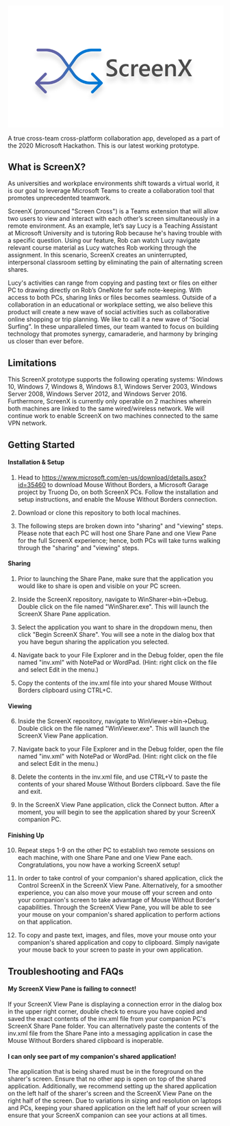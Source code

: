 ![picture](/ScreenX_Logo2.png)

A true cross-team cross-platform collaboration app, developed as a part of the 2020 Microsoft Hackathon. This is our latest working prototype.

## What is ScreenX?

As universities and workplace environments shift towards a virtual world, it is our goal to leverage Microsoft Teams to create a collaboration tool that promotes unprecedented teamwork. 

 

ScreenX (pronounced "Screen Cross") is a Teams extension that will allow two users to view and interact with each other’s screen simultaneously in a remote environment. As an example, let’s say Lucy is a Teaching Assistant at Microsoft University and is tutoring Rob because he's having trouble with a specific question. Using our feature, Rob can watch Lucy navigate relevant course material as Lucy watches Rob working through the assignment. In this scenario, ScreenX creates an uninterrupted, interpersonal classroom setting by eliminating the pain of alternating screen shares. 

 

Lucy's activities can range from copying and pasting text or files on either PC to drawing directly on Rob’s OneNote for safe note-keeping. With access to both PCs, sharing links or files becomes seamless. Outside of a collaboration in an educational or workplace setting, we also believe this product will create a new wave of social activities such as collaborative online shopping or trip planning. We like to call it a new wave of “Social Surfing”. In these unparalleled times, our team wanted to focus on building technology that promotes synergy, camaraderie, and harmony by bringing us closer than ever before. 

## Limitations

This ScreenX prototype supports the following operating systems: Windows 10, Windows 7, Windows 8, Windows 8.1, Windows Server 2003, Windows Server 2008, Windows Server 2012, and Windows Server 2016. Furthermore, ScreenX is currently only operable on 2 machines wherein both machines are linked to the same wired/wireless network. We will continue work to enable ScreenX on two machines connected to the same VPN network.


## Getting Started
#### Installation & Setup

1. Head to https://www.microsoft.com/en-us/download/details.aspx?id=35460 to download Mouse Without Borders, a Microsoft Garage project by Truong Do, on both ScreenX PCs. Follow the installation and setup instructions, and enable the Mouse Without Borders connection.

2. Download or clone this repository to both local machines.

3. The following steps are broken down into "sharing" and "viewing" steps. Please note that each PC will host one Share Pane and one View Pane for the full ScreenX experience; hence, both PCs will take turns walking through the "sharing" and "viewing" steps.

#### Sharing
1. Prior to launching the Share Pane, make sure that the application you would like to share is open and visible on your PC screen.

2. Inside the ScreenX repository, navigate to WinSharer->bin->Debug. Double click on the file named "WinSharer.exe". This will launch the ScreenX Share Pane application.

3. Select the application you want to share in the dropdown menu, then click "Begin ScreenX Share". You will see a note in the dialog box that you have begun sharing the application you selected.

4. Navigate back to your File Explorer and in the Debug folder, open the file named "inv.xml" with NotePad or WordPad. (Hint: right click on the file and select Edit in the menu.)

5. Copy the contents of the inv.xml file into your shared Mouse Without Borders clipboard using CTRL+C.

#### Viewing
6. Inside the ScreenX repository, navigate to WinViewer->bin->Debug. Double click on the file named "WinViewer.exe". This will launch the ScreenX View Pane application.

7. Navigate back to your File Explorer and in the Debug folder, open the file named "inv.xml" with NotePad or WordPad. (Hint: right click on the file and select Edit in the menu.)

8. Delete the contents in the inv.xml file, and use CTRL+V to paste the contents of your shared Mouse Without Borders clipboard. Save the file and exit.

9. In the ScreenX View Pane application, click the Connect button. After a moment, you will begin to see the application shared by your ScreenX companion PC.

#### Finishing Up
10. Repeat steps 1-9 on the other PC to establish two remote sessions on each machine, with one Share Pane and one View Pane each. Congratulations, you now have a working ScreenX setup!

11. In order to take control of your companion's shared application, click the Control ScreenX in the ScreenX View Pane. Alternatively, for a smoother experience, you can also move your mouse off your screen and onto your companion's screen to take advantage of Mouse Without Border's capabilities. Through the ScreenX View Pane, you will be able to see your mouse on your companion's shared application to perform actions on that application.

12. To copy and paste text, images, and files, move your mouse onto your companion's shared application and copy to clipboard. Simply navigate your mouse back to your screen to paste in your own application.

## Troubleshooting and FAQs
#### My ScreenX View Pane is failing to connect!
If your ScreenX View Pane is displaying a connection error in the dialog box in the upper right corner, double check to ensure you have copied and saved the exact contents of the inv.xml file from your companion PC's ScreenX Share Pane folder. You can alternatively paste the contents of the inv.xml file from the Share Pane into a messaging application in case the Mouse Without Borders shared clipboard is inoperable.

#### I can only see part of my companion's shared application!
The application that is being shared must be in the foreground on the sharer's screen. Ensure that no other app is open on top of the shared application. Additionally, we recommend setting up the shared application on the left half of the sharer's screen and the ScreenX View Pane on the right half of the screen. Due to variations in sizing and resolution on laptops and PCs, keeping your shared application on the left half of your screen will ensure that your ScreenX companion can see your actions at all times.
